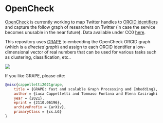 # OpenCheck

[OpenCheck](https://opencheck.is) is currently working to map Twitter handles to [ORCID identifiers](https://orcid.org)
and capture the follow graph of researchers on Twitter (in case the service becomes unusable in the near future).
Data available under CC0 [here](https://opencheck.is/scitwitter/orcidgraph).

This repository uses [GRAPE](https://github.com/AnacletoLAB/grape) to embedding the OpenCheck ORCID graph (which is
a *directed graph*) and assign to each ORCID identifier a low-dimensional vector of real numbers that can be used
for various tasks such as clustering, classification, etc..

![](embeddings/line.png)

If you like GRAPE, please cite:

```bibtex
@misc{cappelletti2021grape,
    title = {GRAPE: fast and scalable Graph Processing and Embedding},
    author = {Luca Cappelletti and Tommaso Fontana and Elena Casiraghi and Vida Ravanmehr and Tiffany J. Callahan and Marcin P. Joachimiak and Christopher J. Mungall and Peter N. Robinson and Justin Reese and Giorgio Valentini},
    year = {2021},
    eprint = {2110.06196},
    archivePrefix = {arXiv},
    primaryClass = {cs.LG}
}
```
